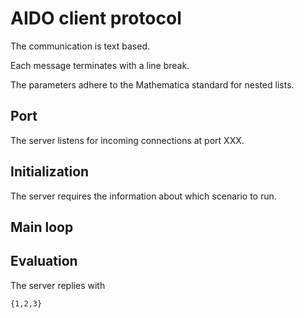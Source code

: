 # AIDO client protocol

The communication is text based.

Each message terminates with a line break.

The parameters adhere to the Mathematica standard for nested lists.

## Port

The server listens for incoming connections at port XXX.

## Initialization

The server requires the information about which scenario to run.

## Main loop


## Evaluation

The server replies with

    {1,2,3}

